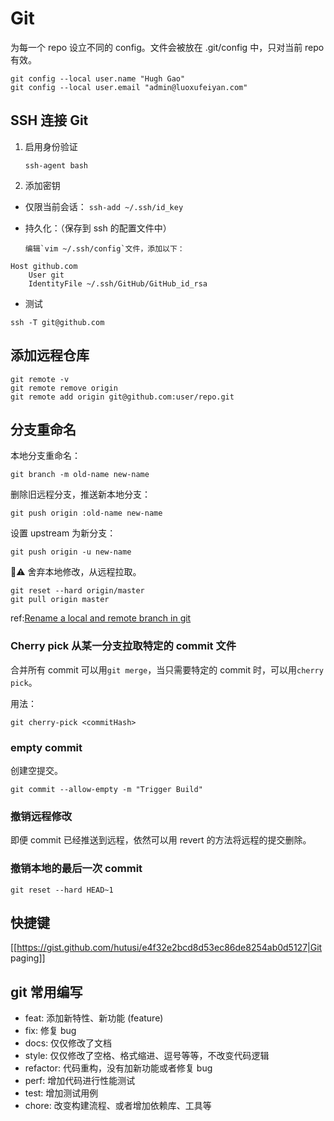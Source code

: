 # Git

为每一个 repo 设立不同的 config。文件会被放在 .git/config 中，只对当前 repo 有效。

```shell
git config --local user.name "Hugh Gao"
git config --local user.email "admin@luoxufeiyan.com"
```

## SSH 连接 Git

1. 启用身份验证

   ```
   ssh-agent bash
   ```

2. 添加密钥

- 仅限当前会话：
  `ssh-add ~/.ssh/id_key`
- 持久化：（保存到 ssh 的配置文件中）

      编辑`vim ~/.ssh/config`文件，添加以下：

```
Host github.com
    User git
    IdentityFile ~/.ssh/GitHub/GitHub_id_rsa
```

- 测试

```
ssh -T git@github.com
```

## 添加远程仓库

```
git remote -v
git remote remove origin
git remote add origin git@github.com:user/repo.git
```

## 分支重命名

本地分支重命名：

```
git branch -m old-name new-name
```

删除旧远程分支，推送新本地分支：

```
git push origin :old-name new-name
```

设置 upstream 为新分支：

```
git push origin -u new-name
```

⚠️ 舍弃本地修改，从远程拉取。

```
git reset --hard origin/master
git pull origin master
```

ref:[Rename a local and remote branch in git](https://multiplestates.wordpress.com/2015/02/05/rename-a-local-and-remote-branch-in-git/)

### Cherry pick 从某一分支拉取特定的 commit 文件

合并所有 commit 可以用`git merge`，当只需要特定的 commit 时，可以用`cherry pick`。

用法：

```shell
git cherry-pick <commitHash>
```

### empty commit

创建空提交。

```shell
git commit --allow-empty -m "Trigger Build"
```

### 撤销远程修改

即便 commit 已经推送到远程，依然可以用 revert 的方法将远程的提交删除。

### 撤销本地的最后一次 commit

`git reset --hard HEAD~1`

## 快捷键

[[https://gist.github.com/hutusi/e4f32e2bcd8d53ec86de8254ab0d5127|Git paging]]

## git 常用编写

- feat: 添加新特性、新功能 (feature)
- fix: 修复 bug
- docs: 仅仅修改了文档
- style: 仅仅修改了空格、格式缩进、逗号等等，不改变代码逻辑
- refactor: 代码重构，没有加新功能或者修复 bug
- perf: 增加代码进行性能测试
- test: 增加测试用例
- chore: 改变构建流程、或者增加依赖库、工具等
